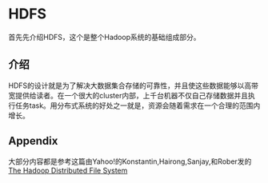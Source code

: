 # HDFS
首先先介绍HDFS，这个是整个Hadoop系统的基础组成部分。

## 介绍
HDFS的设计就是为了解决大数据集合存储的可靠性，并且使这些数据能够以高带宽提供给读者。在一个很大的cluster内部，上千台机器不仅自己存储数据并且执行任务task。用分布式系统的好处之一就是，资源会随着需求在一个合理的范围内增长。


## 


## Appendix
大部分内容都是参考这篇由Yahoo!的Konstantin,Hairong,Sanjay,和Rober发的 [The Hadoop Distributed File System](http://ieeexplore.ieee.org/document/5496972/?arnumber=5496972&tag=1)






